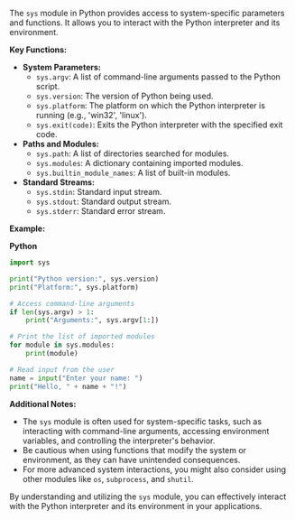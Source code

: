 The `sys` module in Python provides access to system-specific parameters and functions. It allows you to interact with the Python interpreter and its environment.

**Key Functions:**

- **System Parameters:**
    - `sys.argv`: A list of command-line arguments passed to the Python script.
    - `sys.version`: The version of Python being used.
    - `sys.platform`: The platform on which the Python interpreter is running (e.g., 'win32', 'linux').
    - `sys.exit(code)`: Exits the Python interpreter with the specified exit code.
- **Paths and Modules:**
    - `sys.path`: A list of directories searched for modules.
    - `sys.modules`: A dictionary containing imported modules.
    - `sys.builtin_module_names`: A list of built-in modules.
- **Standard Streams:**
    - `sys.stdin`: Standard input stream.
    - `sys.stdout`: Standard output stream.
    - `sys.stderr`: Standard error stream.

**Example:**

**Python**

```python
import sys

print("Python version:", sys.version)
print("Platform:", sys.platform)

# Access command-line arguments
if len(sys.argv) > 1:
    print("Arguments:", sys.argv[1:])

# Print the list of imported modules
for module in sys.modules:
    print(module)

# Read input from the user
name = input("Enter your name: ")
print("Hello, " + name + "!")
```

**Additional Notes:**

- The `sys` module is often used for system-specific tasks, such as interacting with command-line arguments, accessing environment variables, and controlling the interpreter's behavior.
- Be cautious when using functions that modify the system or environment, as they can have unintended consequences.
- For more advanced system interactions, you might also consider using other modules like `os`, `subprocess`, and `shutil`.

By understanding and utilizing the `sys` module, you can effectively interact with the Python interpreter and its environment in your applications.